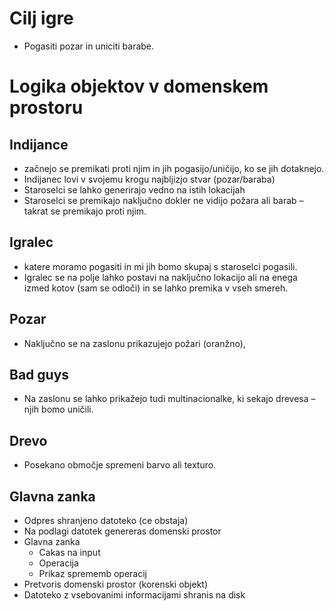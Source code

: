 # Cilj igre

 * Pogasiti pozar in uniciti barabe.
 
 # Logika objektov v domenskem prostoru
 
 ## Indijance
 * začnejo se premikati
   proti njim in jih pogasijo/uničijo, ko se jih dotaknejo. 
 * Indijanec lovi v svojemu krogu
 najbljizjo stvar (pozar/baraba)
 * Staroselci se lahko generirajo vedno na istih lokacijah
 * Staroselci se premikajo naključno dokler ne vidijo požara ali
   barab – takrat se premikajo proti njim.
 ## Igralec
 * katere moramo pogasiti in mi jih bomo skupaj s
   staroselci pogasili.
 * Igralec se na polje
   lahko postavi na naključno lokacijo ali na enega izmed kotov (sam se odloči) in se lahko premika v vseh
   smereh.
 ## Pozar
 
 * Naključno se na zaslonu prikazujejo požari (oranžno),
 
 ## Bad guys
 
 * Na zaslonu se lahko prikažejo tudi multinacionalke, ki sekajo drevesa – njih bomo
   uničili.
   
 ## Drevo
 
 * Posekano območje spremeni barvo ali texturo.
 
 
 ## Glavna zanka
 
 * Odpres shranjeno datoteko (ce obstaja)
 * Na podlagi datotek genereras domenski prostor
 * Glavna zanka
    * Cakas na input
    * Operacija
    * Prikaz sprememb operacij
 * Pretvoris domenski prostor (korenski objekt)
 * Datoteko z vsebovanimi informacijami shranis na disk
 